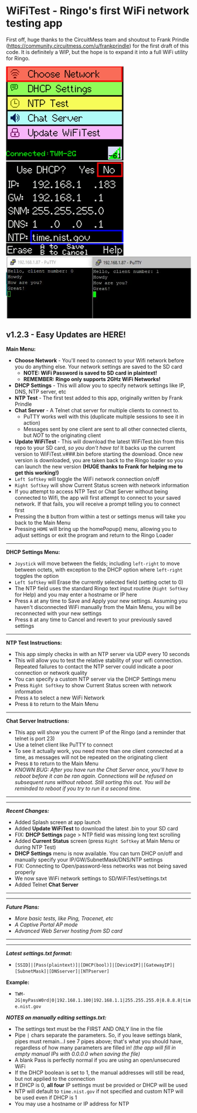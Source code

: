 # WiFiTest - Ringo's first WiFi network testing app

First off, huge thanks to the CircuitMess team and shoutout to Frank Prindle (https://community.circuitmess.com/u/frankprindle) for the
first draft of this code. It is definitely a WIP, but the hope is to expand it into a full WiFi utility for Ringo.

![Screenshot](WiFiTest_screenshot.jpg) ![Screenshot](WiFiTest_DHCPSettings_screenshot.jpg)
![Screenshot](WiFiTest_ChatServer_screenshot_0.4.1.jpg)

## **v1.2.3 - Easy Updates are HERE!**

**Main Menu:**
 * **Choose Network** - You'll need to connect to your Wifi network before you do anything else. Your network settings are saved to the SD card
   * **NOTE: WiFi Password is saved to SD card in plaintext!**
   * **REMEMBER: Ringo only supports 2GHz WiFi Networks!**
 * **DHCP Settings** - This will allow you to specify network settings like IP, DNS, NTP server, etc
 * **NTP Test** - The first test added to this app, originally written by Frank Prindle
 * **Chat Server** - A Telnet chat server for multiple clients to connect to. 
   * PuTTY works well with this (duplicate multiple sessions to see it in action)
   * Messages sent by one client are sent to all other connected clients, but _NOT_ to the originating client
 * **Update WiFiTest** - This will download the latest WiFiTest.bin from this repo to your SD card, _so you don't have to!_ It backs up the current version to WiFiTest.v###.bin before starting the download. Once new version is downloaded, you are taken back to the Ringo loader so you can launch the new version **(HUGE thanks to Frank for helping me to get this working!)**
 * `Left Softkey` will toggle the WiFi network connection on/off
 * `Right Softkey` will show Current Status screen with network information
 * If you attempt to access NTP Test or Chat Server without being connected to Wifi, the app will first attempt to connect to your saved network. If that fails, you will receive a prompt telling you to connect first
 * Pressing the `B` button from within a test or settings menus will take you back to the Main Menu
 * Pressing `HOME` will bring up the homePopup() menu, allowing you to adjust settings or exit the program and return to the Ringo Loader
-----
**DHCP Settings Menu:**
 * `Joystick` will move between the fields; including `left-right` to move between octets, with exception to the DHCP option where `left-right` toggles the option
 * `Left Softkey` will Erase the currently selected field (setting octet to 0)
 * The NTP field uses the standard Ringo text input routine (`Right Softkey` for Help) and you may enter a hostname or IP here
 * Press `A` at any time to Save and Apply your new settings. Assuming you haven't disconnected WiFi manually from the Main Menu, you will be reconnected with your new settings
 * Press `B` at any time to Cancel and revert to your previously saved settings
-----
**NTP Test Instructions:**
 * This app simply checks in with an NTP server via UDP every 10 seconds
 * This will allow you to test the relative stability of your wifi connection. Repeated failures to contact the NTP server could indicate a poor connection or network quality
 * You can specify a custom NTP server via the DHCP Settings menu
 * Press `Right Softkey` to show Current Status screen with network information
 * Press `A` to select a new WiFi Network
 * Press `B` to return to the Main Menu
-----
**Chat Server Instructions:**
 * This app will show you the current IP of the Ringo (and a reminder that telnet is port 23)
 * Use a telnet client like PuTTY to connect
 * To see it actually work, you need more than one client connected at a time, as messages will not be repeated on the originating client
 * Press `B` to return to the Main Menu
 * _KNOWN BUG: After you have run the Chat Server once, you'll have to reboot before it can be ran again. Connections will be refused on subsequent runs without reboot. Still sorting this out. You will be reminded to reboot if you try to run it a second time._
-----
-----
_**Recent Changes:**_
 * Added Splash screen at app launch
 * Added **Update WiFiTest** to download the latest .bin to your SD card
 * FIX: **DHCP Settings** page > NTP field was missing long text scrolling
 * Added **Current Status** screen (press `Right Softkey` at Main Menu or during NTP Test)
 * **DHCP Settings** menu is now available. You can turn DHCP on/off and manually specify your IP/GW/SubnetMask/DNS/NTP settings
 * FIX: Connecting to Open/password-less networks was not being saved properly
 * We now save WiFi network settings to SD/WiFiTest/settings.txt
 * Added Telnet **Chat Server**
-----
-----
_**Future Plans:**_
 * _More basic tests, like Ping, Tracenet, etc_
 * _A Captive Portal AP mode_
 * _Advanced Web Server hosting from SD card_
-----
-----
_**Latest settings.txt format:**_
 * `[SSID]|[Pass(plaintext)]|[DHCP(bool)]|[DeviceIP]|[GatewayIP]|[SubnetMask]|[DNSserver]|[NTPserver]`

**Example:**
 * `TWM-2G|myPassW0rd|0|192.168.1.100|192.168.1.1|255.255.255.0|8.8.8.8|time.nist.gov`

_**NOTES on manually editing settings.txt:**_ 
 * The settings text must be the FIRST AND ONLY line in the file
 * Pipe `|` chars separate the parameters. So, if you leave settings blank, pipes must remain...I see 7 pipes above; that's what you should have, regardless of how many parameters are filled in! _(the app will fill in empty manual IPs with 0.0.0.0 when saving the file)_
 * A blank Pass is perfectly normal if you are using an open/unsecured WiFi
 * If the DHCP boolean is set to 1, the manual addresses will still be read, but not applied to the connection
 * If DHCP is 0, **all four** IP settings must be provided or DHCP will be used
 * NTP will default to `time.nist.gov` if not specified and custom NTP will be used even if DHCP is 1
 * You may use a hostname or IP address for NTP
